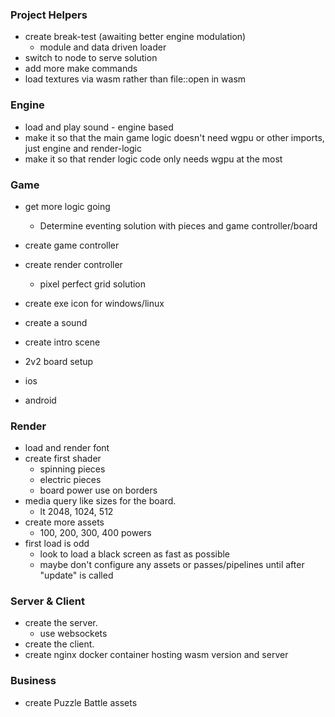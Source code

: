 ### Project Helpers
- create break-test (awaiting better engine modulation)
    - module and data driven loader
- switch to node to serve solution
- add more make commands
- load textures via wasm rather than file::open in wasm

### Engine
- load and play sound - engine based
- make it so that the main game logic doesn't need wgpu or other imports, just engine and render-logic
- make it so that render logic code only needs wgpu at the most 

### Game
- get more logic going
    - Determine eventing solution with pieces and game controller/board
- create game controller
- create render controller
    - pixel perfect grid solution
- create exe icon for windows/linux
- create a sound
- create intro scene

- 2v2 board setup

- ios
- android

### Render
- load and render font
- create first shader
    - spinning pieces
    - electric pieces
    - board power use on borders
- media query like sizes for the board.
    - lt 2048, 1024, 512
- create more assets
    - 100, 200, 300, 400 powers
- first load is odd
    - look to load a black screen as fast as possible
    - maybe don't configure any assets or passes/pipelines until after "update" is called

### Server & Client
- create the server.
    - use websockets
- create the client.
- create nginx docker container hosting wasm version and server

### Business
- create Puzzle Battle assets


